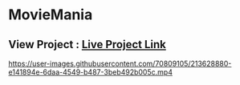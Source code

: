 # MovieMania
## View Project : [Live Project Link](https://movie-app-ip1.vercel.app/)
https://user-images.githubusercontent.com/70809105/213628880-e141894e-6daa-4549-b487-3beb492b005c.mp4

